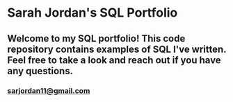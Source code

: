 # Sarah Jordan's SQL Portfolio

## Welcome to my SQL portfolio! This code repository contains examples of SQL I've written. Feel free to take a look and reach out if you have any questions.

### sarjordan11@gmail.com

